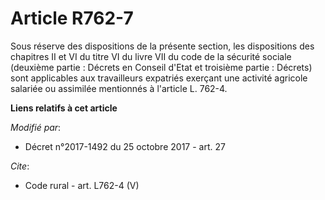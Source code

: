 # Article R762-7

Sous réserve des dispositions de la présente section, les dispositions des chapitres II et VI du titre VI du livre VII du
code de la sécurité sociale (deuxième partie : Décrets en Conseil d'Etat et troisième partie : Décrets) sont applicables aux
travailleurs expatriés exerçant une activité agricole salariée ou assimilée mentionnés à l'article L. 762-4.

**Liens relatifs à cet article**

_Modifié par_:

  - Décret n°2017-1492 du 25 octobre 2017 - art. 27

_Cite_:

  - Code rural - art. L762-4 (V)
